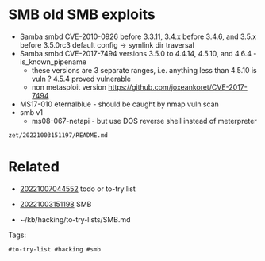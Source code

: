 # SMB old SMB exploits
- Samba smbd CVE-2010-0926 before 3.3.11, 3.4.x before 3.4.6, and 3.5.x before 3.5.0rc3 default config -> symlink dir traversal
- Samba smbd CVE-2017-7494 versions 3.5.0 to 4.4.14, 4.5.10, and 4.6.4 - is_known_pipename
  - these versions are 3 separate ranges, i.e. anything less than 4.5.10 is vuln ? 4.5.4 proved vulnerable
  - non metasploit version https://github.com/joxeankoret/CVE-2017-7494
- MS17-010 eternalblue - should be caught by nmap vuln scan
- smb v1
  - ms08-067-netapi - but use DOS reverse shell instead of meterpreter

` zet/20221003151197/README.md `

# Related

- [20221007044552](/zet/20221007044552/README.md) todo or to-try list

- [20221003151198](/zet/20221003151198/README.md) SMB
- ~/kb/hacking/to-try-lists/SMB.md

Tags:

    #to-try-list #hacking #smb 
